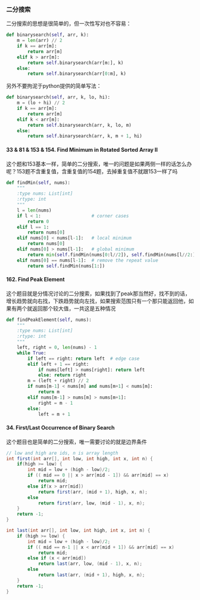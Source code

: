 ### 二分搜索

二分搜索的思想是很简单的，但一次性写对也不容易：

```py
def binarysearch(self, arr, k):
    m = len(arr) // 2
    if k == arr[m]:
        return arr[m]
    elif k > arr[m]:
        return self.binarysearch(arr[m:], k)
    else:
        return self.binarysearch(arr[0:m], k)
```

另外不要拘泥于python提供的简单写法：

```py
def binarysearch(self, arr, k, lo, hi):
    m = (lo + hi) // 2
    if k == arr[m]:
        return arr[m]
    elif k < arr[m]:
        return self.binarysearch(arr, k, lo, m)
    else:
        return self.binarysearch(arr, k, m + 1, hi)
```

#### 33 \& 81 \& 153 \& 154. Find Minimum in Rotated Sorted Array II

这个题和153基本一样，简单的二分搜索，唯一的问题是如果两侧一样的话怎么办呢？153题不含重复值，含重复值的154题，去掉重复值不就跟153一样了吗

```py
def findMin(self, nums):
    """
    :type nums: List[int]
    :rtype: int
    """
    l = len(nums)
    if l < 1:                   # corner cases
        return 0
    elif l == 1:
        return nums[0]
    elif nums[0] < nums[l-1]:   # local minimum
        return nums[0]
    elif nums[0] > nums[l-1]:   # global minimum
        return min(self.findMin(nums[0:l//2]), self.findMin(nums[l//2:]))
    elif nums[0] == nums[l-1]:  # remove the repeat value
        return self.findMin(nums[1:])
```

#### 162. Find Peak Element

这个题目就是分情况讨论的二分搜索，如果找到了peak那当然好，找不到的话，增长趋势就向右找，下跌趋势就向左找，如果搜索范围只有一个那只能返回他，如果有两个就返回那个较大值，一共这是五种情况

```py
def findPeakElement(self, nums):
    """
    :type nums: List[int]
    :rtype: int
    """
    left, right = 0, len(nums) - 1
    while True:
        if left == right: return left  # edge case
        elif left + 1 == right:
            if nums[left] > nums[right]: return left
            else: return right
        m = (left + right) // 2
        if nums[m-1] < nums[m] and nums[m+1] < nums[m]:
            return m
        elif nums[m-1] > nums[m] > nums[m+1]:
            right = m - 1
        else:
            left = m + 1
```

#### 34. First/Last Occurrence of Binary Search

这个题目也是简单的二分搜索，唯一需要讨论的就是边界条件

```java
// low and high are ids, n is array length
int first(int arr[], int low, int high, int x, int n) {
    if(high >= low) {
        int mid = low + (high - low)/2;
        if (( mid == 0 || x > arr[mid - 1]) && arr[mid] == x)
            return mid;
        else if(x > arr[mid])
            return first(arr, (mid + 1), high, x, n);
        else
            return first(arr, low, (mid - 1), x, n);
    }
    return -1;
}

int last(int arr[], int low, int high, int x, int n) {
    if (high >= low) {
        int mid = low + (high - low)/2;
        if (( mid == n-1 || x < arr[mid + 1]) && arr[mid] == x)
            return mid;
        else if (x < arr[mid])
            return last(arr, low, (mid - 1), x, n);
        else
            return last(arr, (mid + 1), high, x, n);
    }
    return -1;
}
```
